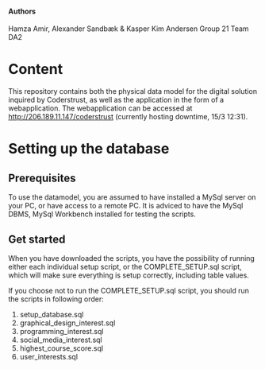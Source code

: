 #### Authors
Hamza Amir, Alexander Sandbæk & Kasper Kim Andersen
Group 21
Team DA2

# Content
This repository contains both the physical data model for the digital solution inquired by Coderstrust, as well as the application in the form of a webapplication.
The webapplication can be accessed at http://206.189.11.147/coderstrust (currently hosting downtime, 15/3 12:31).


# Setting up the database


## Prerequisites
To use the datamodel, you are assumed to have installed a MySql server on your PC, or have access to a remote PC.
It is adviced to have the MySql DBMS, MySql Workbench installed for testing the scripts.

## Get started
When you have downloaded the scripts, you have the possibility of running either each individual setup script, or the COMPLETE_SETUP.sql script, which will make sure everything is setup correctly, including table values.

If you choose not to run the COMPLETE_SETUP.sql script, you should run the scripts in following order:
1. setup_database.sql
2. graphical_design_interest.sql
3. programming_interest.sql
4. social_media_interest.sql
5. highest_course_score.sql
6. user_interests.sql
